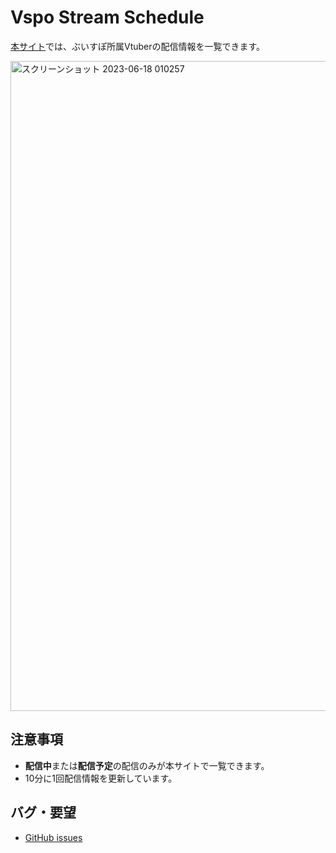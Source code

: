 # Vspo Stream Schedule

[本サイト](https://vspo-stream-schedule.web.app/)では、ぶいすぽ所属Vtuberの配信情報を一覧できます。

<img width="1040" alt="スクリーンショット 2023-06-18 010257" src="https://github.com/mnsinri/vspo-stream-schedule/assets/44370583/39223dcb-6f98-49df-bddd-be5f12858a34">

## 注意事項
* **配信中**または**配信予定**の配信のみが本サイトで一覧できます。
* 10分に1回配信情報を更新しています。

## バグ・要望
* [GitHub issues](https://github.com/mnsinri/vspo-stream-schedule/issues)
